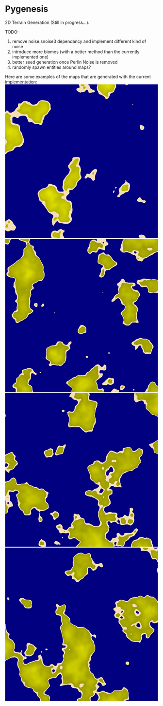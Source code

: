 # Pygenesis

2D Terrain Generation (Still in progress...).

TODO:

1. remove noise.snoise3 dependancy and implement different kind of noise
2. introduce more biomes (with a better method than the currently implemented one)
3. better seed generation once Perlin Noise is removed
4. randomly spawn entities around maps?

Here are some examples of the maps that are generated with the current implementation:
![](examples/eg1.png)
![](examples/eg2.png)
![](examples/eg3.png)
![](examples/eg4.png)
